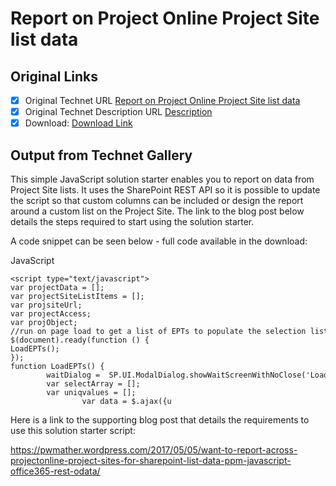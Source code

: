 # Report on Project Online Project Site list data

## Original Links

- [x] Original Technet URL [Report on Project Online Project Site list data](https://gallery.technet.microsoft.com/Report-on-Online-list-data-f5cbf73f)
- [x] Original Technet Description URL [Description](https://gallery.technet.microsoft.com/Report-on-Online-list-data-f5cbf73f/description)
- [x] Download: [Download Link](Download\CrossProjectSiteListData.js)

## Output from Technet Gallery

This simple JavaScript solution starter enables you to report on data from Project Site lists. It uses the SharePoint REST API so it is possible to update the script so that custom columns can be included or design the report around a custom list on the  Project Site. The link to the blog post below details the steps required to start using the solution starter.

A code snippet can be seen below - full code available in the download:

JavaScript

```
<script type="text/javascript">
var projectData = [];
var projectSiteListItems = [];
var projsiteUrl;
var projectAccess;
var projObject;
//run on page load to get a list of EPTs to populate the selection list
$(document).ready(function () {
LoadEPTs();
});
function LoadEPTs() {
        waitDialog =  SP.UI.ModalDialog.showWaitScreenWithNoClose('Loading', 'Getting the list report data. This will close when the data is loaded...');
        var selectArray = [];
        var uniqvalues = [];
                var data = $.ajax({u
```

Here is a link to the supporting blog post that details the requirements to use this solution starter script:

https://pwmather.wordpress.com/2017/05/05/want-to-report-across-projectonline-project-sites-for-sharepoint-list-data-ppm-javascript-office365-rest-odata/

